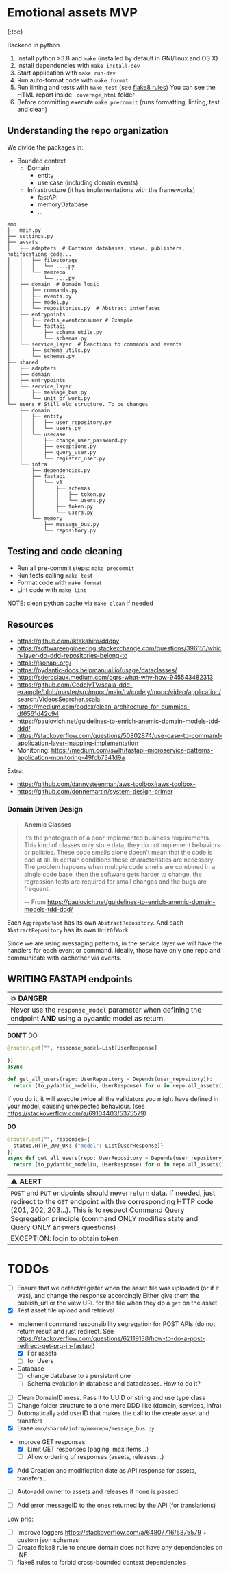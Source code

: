 # Emotional assets MVP


{:toc}

Backend in python


1. Install python >3.8 and `make` (installed by default in GNI/linux and OS X)
2. Install dependencies with `make install-dev`
3. Start application with `make run-dev`
4. Run auto-format code with `make format`
5. Run linting and tests with `make test` (see [flake8 rules](https://lintlyci.github.io/Flake8Rules/)) 
   You can see the HTML report inside `.coverage_html` folder
6. Before committing execute `make precommit` (runs formatting, linting, test and clean)


## Understanding the repo organization


We divide the packages in:
* Bounded context
  * Domain
     * entity
     * use case (including domain events)
  * Infrastructure (it has implementations with the frameworks)
    * fastAPI
    * memoryDatabase
    * ...

````
emo
├── main.py
├── settings.py
├── assets
│   ├── adapters  # Contains databases, views, publishers, notifications code...
│   │   ├── filestorage
│   │   │   └── ....py
│   │   └── memrepo
│   │       └── ....py
│   ├── domain  # Domain logic
│   │   ├── commands.py
│   │   ├── events.py
│   │   ├── model.py
│   │   └── repositories.py  # Abstract interfaces
│   ├── entrypoints
│   │   ├── redis_eventconsumer # Example
│   │   └── fastapi
│   │       ├── schema_utils.py
│   │       └── schemas.py
│   └── service_layer  # Reactions to commands and events
│       ├── schema_utils.py
│       └── schemas.py
├── shared
│   ├── adapters
│   ├── domain
│   ├── entrypoints
│   └── service_layer
│       ├── message_bus.py
│       └── unit_of_work.py
└── users # Still old structure. To be changes
    ├── domain
    │   ├── entity
    │   │   ├── user_repository.py
    │   │   └── users.py
    │   └── usecase
    │       ├── change_user_password.py
    │       ├── exceptions.py
    │       ├── query_user.py
    │       └── register_user.py
    └── infra
        ├── dependencies.py
        ├── fastapi
        │   └── v1
        │       ├── schemas
        │       │   ├── token.py
        │       │   └── users.py
        │       ├── token.py
        │       └── users.py
        └── memory
            ├── message_bus.py
            └── repository.py
````

## Testing and code cleaning

* Run all pre-commit steps: `make precommit`
* Run tests calling `make test`
* Format code with `make format`
* Lint code with `make lint`

NOTE: clean python cache via `make clean` if needed

## Resources

* https://github.com/iktakahiro/dddpy
* https://softwareengineering.stackexchange.com/questions/396151/which-layer-do-ddd-repositories-belong-to
* https://jsonapi.org/
* https://pydantic-docs.helpmanual.io/usage/dataclasses/
* https://sderosiaux.medium.com/cqrs-what-why-how-945543482313
* https://github.com/CodelyTV/scala-ddd-example/blob/master/src/mooc/main/tv/codely/mooc/video/application/search/VideosSearcher.scala
* https://medium.com/codex/clean-architecture-for-dummies-df6561d42c94
* https://paulovich.net/guidelines-to-enrich-anemic-domain-models-tdd-ddd/
* https://stackoverflow.com/questions/50802874/use-case-to-command-application-layer-mapping-implementation
* Monitoring: https://medium.com/swlh/fastapi-microservice-patterns-application-monitoring-49fcb7341d9a

Extra:
* https://github.com/dannysteenman/aws-toolbox#aws-toolbox-
* https://github.com/donnemartin/system-design-primer

### Domain Driven Design 

> **Anemic Classes**
> 
>It’s the photograph of a poor implemented business requirements. This kind of classes only store data, they do not implement behaviors or policies. These code smells alone doesn’t mean that the code is bad at all. In certain conditions these characteristics are necessary. The problem happens when multiple code smells are combined in a single code base, then the software gets harder to change, the regression tests are required for small changes and the bugs are frequent.
>
> -- From https://paulovich.net/guidelines-to-enrich-anemic-domain-models-tdd-ddd/

Each `AggregateRoot` has its own `AbstractRepository`.
And each `AbstractRepository` has its own `UnitOfWork`

Since we are using messaging patterns, in the service layer we will have
the handlers for each event or command. Ideally, those have only one repo
and communicate with eachother via events. 

## WRITING FASTAPI endpoints

| :boom: DANGER              |
|:---------------------------|
|Never use the `response_model` parameter when defining the endpoint **AND** using a pydantic model as return.|

**DON'T** DO:

```python
@router.get("", response_model=List[UserResponse]

})
async

def get_all_users(repo: UserRepository = Depends(user_repository)):
  return [to_pydantic_model(u, UserResponse) for u in repo.all_assets()]
```
If you do it, it will execute twice all the validators you might have defined in your
model, causing unexpected behaviour. (see https://stackoverflow.com/a/69104403/5375579)

**DO**

```python
@router.get("", responses={
  status.HTTP_200_OK: {"model": List[UserResponse]}
})
async def get_all_users(repo: UserRepository = Depends(user_repository)):
  return [to_pydantic_model(u, UserResponse) for u in repo.all_assets()]
```

|:warning: ALERT|
|:--------------|
|`POST` and `PUT` endpoints should never return data. If needed, just redirect to the `GET` endpoint with the corresponding HTTP code (201, 202, 203...). This is to respect Command Query Segregation principle (command ONLY modifies state and Query ONLY answers questions)|
|EXCEPTION: login to obtain token|





# TODOs

* [ ] Ensure that we detect/register when the asset file was uploaded (or if it was), and change the response accordingly
  Either give them the publish_url or the view URL for the file when they do a `get` on the asset
* [X] Test asset file upload and retrieval
* Implement command responsibility segregation for POST APIs (do not return result and just redirect. See https://stackoverflow.com/questions/62119138/how-to-do-a-post-redirect-get-prg-in-fastapi)
  * [X] For assets
  * [ ] for Users
* Database
  * [ ] change database to a persistent one
  * [ ] Schema evolution in database and dataclasses. How to do it?
* [ ] Clean DomainID mess. Pass it to UUID or string and use type class
* [ ] Change folder structure to a one more DDD like (domain, services, infra)
* [ ] Automatically add userID that makes the call to the create asset and transfers
* [X] Erase `emo/shared/infra/memrepo/message_bus.py`
* Improve GET responses  
  * [X] Limit GET responses (paging, max items...)
  * [ ] Allow ordering of responses (assets, releases...)
* [X] Add Creation and modification date as API response for assets, transfers...
* [ ] Auto-add owner to assets and releases if none is passed
* [ ] Add error messageID to the ones returned by the API (for translations)


Low prio:
* [ ] Improve loggers https://stackoverflow.com/a/64807716/5375579 + custom json schemas
* [ ] Create flake8 rule to ensure domain does not have any dependencies on INF
* [ ] flake8 rules to forbid cross-bounded context dependencies